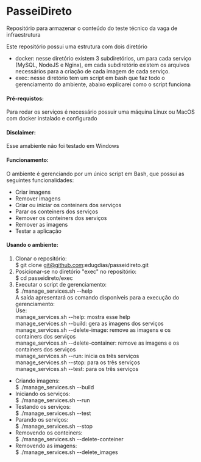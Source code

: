 # PasseiDireto
Repositório para armazenar o conteúdo do teste técnico da vaga de infraestrutura

Este repositório possui uma estrutura com dois diretório
- docker: nesse diretório existem 3 subdiretórios, um para cada serviço (MySQL, NodeJS e Nginx), em cada subdiretório existem os arquivos necessários para a criação de cada imagem de cada serviço.
- exec: nesse diretório tem um script em bash que faz todo o gerenciamento do ambiente, abaixo explicarei como o script funciona

#### Pré-requistos:
Para rodar os serviços é necessário possuir uma máquina Linux ou MacOS com docker instalado e configurado

#### Disclaimer: 
Esse amabiente não foi testado em Windows

#### Funcionamento:
O ambiente é gerenciando por um único script em Bash, que possui as seguintes funcionalidades:
- Criar imagens
- Remover imagens
- Criar ou iniciar os conteiners dos serviços
- Parar os conteiners dos serviços
- Remover os conteiners dos serviços
- Remover as imagens
- Testar a aplicação  

#### Usando o ambiente:
1. Clonar o repositório:  
$ git clone git@github.com:edugdias/passeidireto.git
2. Posicionar-se no diretório "exec" no repositório:  
$ cd passeidireto/exec
3. Executar o script de gerenciamento:  
$ ./manage_services.sh --help  
A saída apresentará os comando disponíveis para a execução do gerenciamento:  
Use:  
manage_services.sh --help: mostra esse help  
manage_services.sh --build: gera as imagens dos serviços  
manage_services.sh --delete-image: remove as imagens e os containers dos serviços  
manage_services.sh --delete-container: remove as imagens e os containers dos serviços  
manage_services.sh --run: inicia os três serviços  
manage_services.sh --stop: para os três serviços  
manage_services.sh --test: para os três serviços  

- Criando imagens:  
$ ./manage_services.sh --build
- Iniciando os serviços:  
$ ./manage_services.sh --run
- Testando os serviços:  
$ ./manage_services.sh --test
- Parando os serviços:  
$ ./manage_services.sh --stop
- Removendo os conteiners:  
$ ./manage_services.sh --delete-conteiner
- Removendo as imagens:  
$ ./manage_services.sh --delete_images
